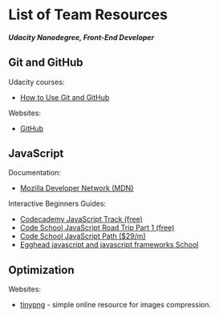 # List of Team Resources
##### Udacity Nanodegree, Front-End Developer

## Git and GitHub

Udacity courses:
* [How to Use Git and GitHub](https://www.udacity.com/course/ud775-nd)

Websites:
* [GitHub](https://github.com)

## JavaScript

Documentation:
* [Mozilla Developer Network (MDN)](https://developer.mozilla.org/en-US/docs/Web/JavaScript)

Interactive Beginners Guides:
* [Codecademy JavaScript Track (free)](https://www.codecademy.com/en/tracks/javascript)
* [Code School JavaScript Road Trip Part 1 (free)](https://www.codeschool.com/courses/javascript-road-trip-part-1)
* [Code School JavaScript Path ($29/m)](https://www.codeschool.com/paths/javascript)
* [Egghead javascript and javascript frameworks School](https://egghead.io/)

## Optimization

Websites:
* [tinypng](https://tinypng.com) - simple online resource for images compression.
